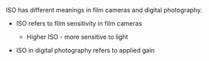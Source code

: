 ISO has different meanings in film cameras and digital photography.

- ISO refers to film sensitivity in film cameras
	- Higher ISO - more sensitive to light


- ISO in digital photography refers to applied gain